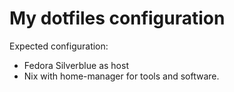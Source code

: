 # My dotfiles configuration

Expected configuration:
 * Fedora Silverblue as host
 * Nix with home-manager for tools and software.
